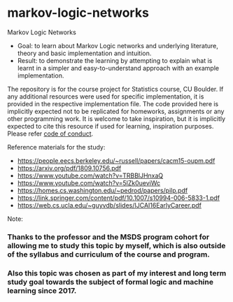 # markov-logic-networks
Markov Logic Networks
* Goal: to learn about Markov Logic networks and underlying literature, theory and basic implementation and intuition.
* Result: to demonstrate the learning by attempting to explain what is learnt in a simpler and easy-to-understand approach with an example implementation.

The repository is for the course project for Statistics course, CU Boulder. If any additional resources were used for specific implementation, it is provided in the respective implementation file. The code provided here is implicitly expected not to be replicated for homeworks, assignments or any other programming work. It is welcome to take inspiration, but it is implicitly expected to cite this resource if used for learning, inspiration purposes. Please refer <a href="https://github.com/sushmaakoju/markov-logic-networks/blob/main/CODE_OF_CONDUCT.md">code of conduct</a>.

Reference materials for the study:
* <a href="https://people.eecs.berkeley.edu/~russell/papers/cacm15-oupm.pdf">https://people.eecs.berkeley.edu/~russell/papers/cacm15-oupm.pdf</a>
* <a href="https://arxiv.org/pdf/1809.10756.pdf">https://arxiv.org/pdf/1809.10756.pdf</a>
* <a href="https://www.youtube.com/watch?v=TRBBlJHnxaQ">https://www.youtube.com/watch?v=TRBBlJHnxaQ</a>
* <a href="https://www.youtube.com/watch?v=5lZk0ueviWc">https://www.youtube.com/watch?v=5lZk0ueviWc</a>
* <a href="https://homes.cs.washington.edu/~pedrod/papers/pilp.pdf">https://homes.cs.washington.edu/~pedrod/papers/pilp.pdf</a>
* <a href="https://link.springer.com/content/pdf/10.1007/s10994-006-5833-1.pdf">https://link.springer.com/content/pdf/10.1007/s10994-006-5833-1.pdf</a>
* <a href="https://web.cs.ucla.edu/~guyvdb/slides/IJCAI16EarlyCareer.pdf">https://web.cs.ucla.edu/~guyvdb/slides/IJCAI16EarlyCareer.pdf</a>

Note:
### Thanks to the professor and the MSDS program cohort for allowing me to study this topic by myself, which is also outside of the syllabus and curriculum of the course and program. 
### Also this topic was chosen as part of my interest and long term study goal towards the subject of formal logic and machine learning since 2017.

